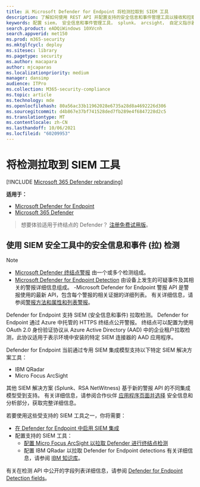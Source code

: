 ```yaml
---
title: 从 Microsoft Defender for Endpoint 将检测拉取到 SIEM 工具
description: 了解如何使用 REST API 并配置支持的安全信息和事件管理工具以接收和拉取检测。
keywords: 配置 siem， 安全信息和事件管理工具， splunk， arcsight， 自定义指示器， rest api， 警报定义， 泄露指示器
search.product: eADQiWindows 10XVcnh
search.appverid: met150
ms.prod: m365-security
ms.mktglfcycl: deploy
ms.sitesec: library
ms.pagetype: security
ms.author: macapara
author: mjcaparas
ms.localizationpriority: medium
manager: dansimp
audience: ITPro
ms.collection: M365-security-compliance
ms.topic: article
ms.technology: mde
ms.openlocfilehash: 80a56ac33b11962028e6735a28d8a4692226d306
ms.sourcegitcommit: d4b867e37bf741528ded7fb289e4f6847228d2c5
ms.translationtype: MT
ms.contentlocale: zh-CN
ms.lasthandoff: 10/06/2021
ms.locfileid: "60209953"
---
```

# <a name="pull-detections-to-your-siem-tools"></a>将检测拉取到 SIEM 工具

[!INCLUDE [Microsoft 365 Defender rebranding](../../includes/microsoft-defender.md)]

**适用于：**
- [Microsoft Defender for Endpoint](https://go.microsoft.com/fwlink/p/?linkid=2154037)
- [Microsoft 365 Defender](https://go.microsoft.com/fwlink/?linkid=2118804)

> 想要体验适用于终结点的 Defender？ [注册免费试用版](https://signup.microsoft.com/create-account/signup?products=7f379fee-c4f9-4278-b0a1-e4c8c2fcdf7e&ru=https://aka.ms/MDEp2OpenTrial?ocid=docs-wdatp-configuresiem-abovefoldlink)。

## <a name="pull-detections-using-security-information-and-events-management-siem-tools"></a>使用 SIEM 安全工具中的安全信息和事件 (拉) 检测

> [!NOTE]
>
> - [Microsoft Defender 终结点警报](alerts.md) 由一个或多个检测组成。
> - [Microsoft Defender for Endpoint Detection](api-portal-mapping.md) 由设备上发生的可疑事件及其相关的警报详细信息组成。
> -Microsoft Defender for Endpoint 警报 API 是警报使用的最新 API，包含每个警报的相关证据的详细列表。 有关详细信息，请参阅[警报方法和属性和](alerts.md)[列表警报](get-alerts.md)。

Defender for Endpoint 支持 SIEM (安全信息和事件) 拉取检测。 Defender for Endpoint 通过 Azure 中托管的 HTTPS 终结点公开警报。 终结点可以配置为使用 OAuth 2.0 身份验证协议从 Azure Active Directory (AAD) 中的企业租户拉取检测，此协议适用于表示环境中安装的特定 SIEM 连接器的 AAD 应用程序。

Defender for Endpoint 当前通过专用 SIEM 集成模型支持以下特定 SIEM 解决方案工具：

- IBM QRadar
- Micro Focus ArcSight

其他 SIEM 解决方案 (Splunk、RSA NetWitness) 基于新的警报 API 的不同集成模型受到支持。 有关详细信息，请参阅合作伙伴 [应用程序页面并选择](https://securitycenter.microsoft.com/interoperability/partners) 安全信息和分析部分，获取完整详细信息。

若要使用这些受支持的 SIEM 工具之一，你将需要：

- [在 Defender for Endpoint 中启用 SIEM 集成](enable-siem-integration.md)
- 配置支持的 SIEM 工具：
  - [配置 Micro Focus ArcSight 以拉取 Defender 进行终结点检测](configure-arcsight.md)
  - 配置 IBM QRadar 以拉取 Defender for Endpoint detections 有关详细信息，请参阅 [IBM 知识库](https://www.ibm.com/support/knowledgecenter/SS42VS_DSM/com.ibm.dsm.doc/c_dsm_guide_MS_Win_Defender_ATP_overview.html?cp=SS42VS_7.3.1)。

有关在检测 API 中公开的字段列表详细信息，请参阅 [Defender for Endpoint Detection fields](api-portal-mapping.md)。
